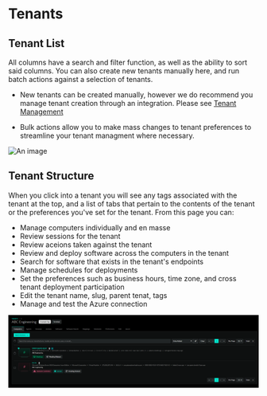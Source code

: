 # Tenants

## Tenant List
All columns have a search and filter function, as well as the ability to sort said columns. You can also create new tenants manually here, and run batch actions against a selection of tenants.

- New tenants can be created manually, however we do recommend you manage tenant creation through an integration. Please see
[Tenant Management](./tenant-management.md)

- Bulk actions allow you to make mass changes to tenant preferences to streamline your tenant managment where necessary.

![An image](./Tenant-TenantList-BulkAction.gif)

## Tenant Structure
When you click into a tenant you will see any tags associated with the tenant at the top, and a list of tabs that pertain to the contents of the tenant or the preferences you've set for the tenant. From this page you can:
- Manage computers individually and en masse
- Review sessions for the tenant
- Review aceions taken against the tenant
- Review and deploy software across the computers in the tenant
- Search for software that exists in the tenant's endpoints
- Manage schedules for deployments
- Set the preferences such as business hours, time zone, and cross tenant deployment participation
- Edit the tenant name, slug, parent tenat, tags
- Manage and test the Azure connection

![An image](./Tenant-Computer.png)